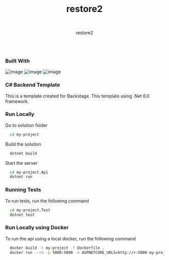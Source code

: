 
<a name="readme-top"></a>
<div align="center">
  <br />
  <h1 align="center">restore2</h1>
  <p align="center">
  <br />
  
  restore2

  <br />
  <br />
  </p>
</div>

### Built With

![image](https://img.shields.io/badge/C%23-239120?style=for-the-badge&logo=c-sharp&logoColor=white)
![image](https://img.shields.io/badge/.NET-512BD4?style=for-the-badge&logo=dotnet&logoColor=white)
![image](https://img.shields.io/badge/Swagger-85EA2D?style=for-the-badge&logo=Swagger&logoColor=white)

### C# Backend Template 

This is a template created for Backstage. This template using .Net 6.0 framework.

### Run Locally

Go to solution folder

```bash
  cd my-project
```

Build the solution

```bash
  dotnet build
```

Start the server

```bash
  cd my-project.Api
  dotnet run
```


### Running Tests

To run tests, run the following command

```bash
  cd my-project.Test
  dotnet test
```

### Run Locally using Docker

To run the api using a local docker, run the following command

```bash
  docker build -t my-project -f Dockerfile . 
  docker run --rm -p 5000:5000 -e ASPNETCORE_URLS=http://+:5000 my-project
```